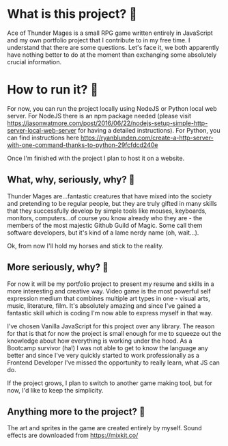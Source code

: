 # What is this project? 👾

Ace of Thunder Mages is a small RPG game written entirely in JavaScript and my own portfolio project that I contribute to in my free time. 
I understand that there are some questions. Let's face it, we both apparently have nothing better to do at the moment than exchanging some absolutely crucial information.

# How to run it? 👾

For now, you can run the project locally using NodeJS or Python local web server. 
For NodeJS there is an npm package needed (please visit https://jasonwatmore.com/post/2016/06/22/nodejs-setup-simple-http-server-local-web-server for having a detailed instructions). 
For Python, you can find instructions here https://ryanblunden.com/create-a-http-server-with-one-command-thanks-to-python-29fcfdcd240e

Once I'm finished with the project I plan to host it on a website.


## What, why, seriously, why? 👾
Thunder Mages are...fantastic creatures that have mixed into the society and pretending to be regular people, but they are truly gifted in many skills that they successfully develop by simple tools like mouses, keyboards, monitors, computers...of course you know already who they are - the members of the most majestic Github Guild of Magic. Some call them software developers, but it's kind of a lame nerdy name (oh, wait...).

Ok, from now I'll hold my horses and stick to the reality.

## More seriously, why? 👾

For now it will be my portfolio project to present my resume and skills in a more interesting and creative way.
Video game is the most powerful self expression medium that combines multiple art types in one - visual arts, 
music, literature, film. It's absolutely amazing and since I've gained a fantastic skill which is coding I'm now able to express myself in that way.

I've chosen Vanilla JavaScript for this project over any library. The reason for that is that for now the project is small enough for me to squeeze out the knowledge about how everything is working under the hood. As a Bootcamp survivor (ha!) I was not able to get to know the language any better and since I've very quickly started to work professionally as a Frontend Developer I've missed the opportunity to really learn, what JS can do. 

If the project grows, I plan to switch to another game making tool, but for now, I'd like to keep the simplicity.

## Anything more to the project? 👾

The art and sprites in the game are created entirely by myself.
Sound effects are downloaded from https://mixkit.co/



